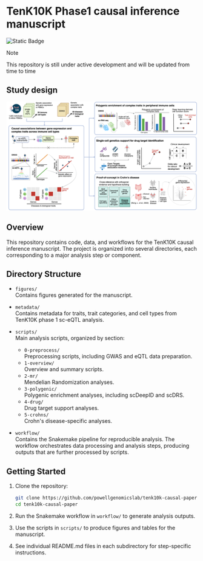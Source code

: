 # TenK10K Phase1 causal inference manuscript

![Static Badge](https://img.shields.io/badge/version-preprint-red)

> [!NOTE]
> This repository is still under active development and will be updated from time to time

## Study design
![](figures/biorender/study_design.png)

## Overview

This repository contains code, data, and workflows for the TenK10K causal inference manuscript. The project is organized into several directories, each corresponding to a major analysis step or component.

## Directory Structure

- `figures/`  
  Contains figures generated for the manuscript.

- `metadata/`  
  Contains metadata for traits, trait categories, and cell types from TenK10K phase 1 sc-eQTL analysis.

- `scripts/`  
  Main analysis scripts, organized by section:
  - `0-preprocess/`  
    Preprocessing scripts, including GWAS and eQTL data preparation.
  - `1-overview/`  
    Overview and summary scripts.
  - `2-mr/`  
    Mendelian Randomization analyses.
  - `3-polygenic/`  
    Polygenic enrichment analyses, including scDeepID and scDRS.
  - `4-drug/`  
    Drug target support analyses.
  - `5-crohns/`  
    Crohn's disease-specific analyses.

- `workflow/`  
  Contains the Snakemake pipeline for reproducible analysis. The workflow orchestrates data processing and analysis steps, producing outputs that are further processed by scripts.

## Getting Started

1. Clone the repository:
   ```sh
   git clone https://github.com/powellgenomicslab/tenk10k-causal-paper.git
   cd tenk10k-causal-paper
   ```

2. Run the Snakemake workflow in `workflow/` to generate analysis outputs.

3. Use the scripts in `scripts/` to produce figures and tables for the manuscript.

4. See individual README.md files in each subdirectory for step-specific instructions.
